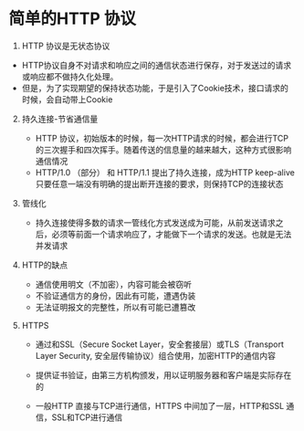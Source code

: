 # 简单的HTTP 协议

1.  HTTP 协议是无状态协议
   - HTTP协议自身不对请求和响应之间的通信状态进行保存，对于发送过的请求或响应都不做持久化处理。
   - 但是，为了实现期望的保持状态功能，于是引入了Cookie技术，接口请求的时候，会自动带上Cookie
   
2. 持久连接-节省通信量
   - HTTP 协议，初始版本的时候，每一次HTTP请求的时候，都会进行TCP的三次握手和四次挥手。随着传送的信息量的越来越大，这种方式很影响通信情况
   - HTTP/1.0 （部分） 和 HTTP/1.1 提出了持久连接，成为HTTP keep-alive  只要任意一端没有明确的提出断开连接的要求，则保持TCP的连接状态
   
3. 管线化
   
   - 持久连接使得多数的请求一管线化方式发送成为可能，从前发送请求之后，必须等前面一个请求响应了，才能做下一个请求的发送。也就是无法并发请求
   
4.  HTTP的缺点

    - 通信使用明文（不加密），内容可能会被窃听
    - 不验证通信方的身份，因此有可能，遭遇伪装
    - 无法证明报文的完整性，所以有可能已遭篡改

5.  HTTPS

    - 通过和SSL（Secure Socket Layer，安全套接层）或TLS（Transport  Layer Security, 安全层传输协议）组合使用，加密HTTP的通信内容

    - 提供证书验证，由第三方机构颁发，用以证明服务器和客户端是实际存在的

    - 一般HTTP 直接与TCP进行通信，HTTPS 中间加了一层，HTTP和SSL 通信，SSL和TCP进行通信

      





